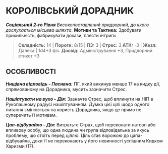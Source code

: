 ﻿# КОРОЛІВСЬКИЙ ДОРАДНИК

***Соціальний 2-го Рівня***
*Високопоставлений придворний, до якого дослухається місцева шляхта.*
**Мотиви та Тактика:** Здобувати прихильність, фабрикувати докази, плести інтриги

> **Складність:** 14 | **Пороги:** 8/15 | **ПЗ:** 3 | **Стрес:** 3
> **АТК:** -3 | **Жезл:** Далека | 1d4+3 фіз.
> **Досвід:** Адміністрування +3, Придворний етикет +3

## ОСОБЛИВОСТІ

***Нищівна відповідь - Пасивна:*** ПГ, який викинув менше 17 на кидку дії, спрямованому на Дорадника, мусить зазначити Стрес.

***Нашіптувати на вухо - Дія:*** Зазначте Стрес, щоб вплинути на НІП в Рукопашному радіусі нашіптуванням. Думка цієї цілі щодо одного питання змінюється на користь Дорадника, якщо це прямо не суперечить її мотивам.

***Цап-відбувайло - Дія:*** Витратьте Страх, щоб переконати натовп або впливову особу, що одна людина чи група відповідальна за якусь проблему, що стоїть перед ціллю. Ціль стає ворожою до цапа-відбувайла, доки її не переконають у його невинності успішним Кидком Харизми (17).
